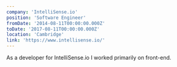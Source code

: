 ```yaml
---
company: 'IntelliSense.io'
position: 'Software Engineer'
fromDate: '2014-08-11T00:00:00.000Z'
toDate: '2017-08-11T00:00:00.000Z'
location: 'Cambridge'
link: 'https://www.intellisense.io/'
---
```


As a developer for IntelliSense.io I worked primarily on front-end.
